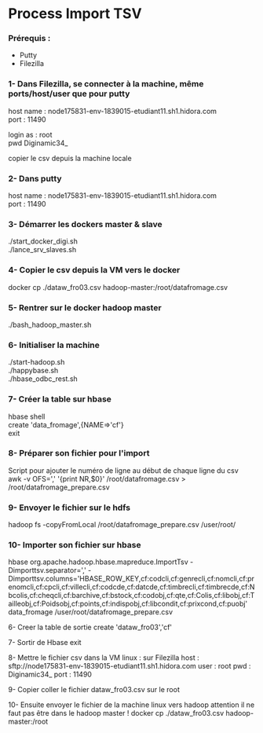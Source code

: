 # Process Import TSV

### Prérequis :
* Putty
* Filezilla

### 1- Dans Filezilla, se connecter à la machine, même ports/host/user que pour putty
host name : node175831-env-1839015-etudiant11.sh1.hidora.com  
port  : 11490  
  
login as : root  
pwd Diginamic34_  
   
copier le csv depuis la machine locale  
  
### 2- Dans putty
host name : node175831-env-1839015-etudiant11.sh1.hidora.com  
port  : 11490  
   
### 3- Démarrer les dockers master & slave  
./start_docker_digi.sh  
./lance_srv_slaves.sh  
  
### 4- Copier le csv depuis la VM vers le docker  
docker cp ./dataw_fro03.csv hadoop-master:/root/datafromage.csv  
  
### 5- Rentrer sur le docker hadoop master  
./bash_hadoop_master.sh  
  
### 6- Initialiser la machine  
./start-hadoop.sh  
./happybase.sh  
./hbase_odbc_rest.sh  
  
### 7- Créer la table sur hbase  
hbase shell  
create 'data_fromage',{NAME=>'cf'}  
exit  
  
### 8- Préparer son fichier pour l'import  
Script pour ajouter le numéro de ligne au début de chaque ligne du csv  
awk -v OFS=',' '{print NR,$0}' /root/datafromage.csv > /root/datafromage_prepare.csv    
  
### 9- Envoyer le fichier sur le hdfs  
hadoop fs -copyFromLocal /root/datafromage_prepare.csv /user/root/  
  
### 10- Importer son fichier sur hbase  
hbase org.apache.hadoop.hbase.mapreduce.ImportTsv -Dimporttsv.separator=',' -Dimporttsv.columns='HBASE_ROW_KEY,cf:codcli,cf:genrecli,cf:nomcli,cf:prenomcli,cf:cpcli,cf:villecli,cf:codcde,cf:datcde,cf:timbrecli,cf:timbrecde,cf:Nbcolis,cf:cheqcli,cf:barchive,cf:bstock,cf:codobj,cf:qte,cf:Colis,cf:libobj,cf:Tailleobj,cf:Poidsobj,cf:points,cf:indispobj,cf:libcondit,cf:prixcond,cf:puobj' data_fromage /user/root/datafromage_prepare.csv  











6- Creer la table de sortie
create 'dataw_fro03','cf'

7- Sortir de Hbase
exit

8- Mettre le fichier csv dans la VM linux : sur Filezilla
host : sftp://node175831-env-1839015-etudiant11.sh1.hidora.com
user : root
pwd : Diginamic34_
port : 11490

9- Copier coller le fichier dataw_fro03.csv sur le root 

10- Ensuite envoyer le fichier de la machine linux vers hadoop attention il ne faut pas être dans le hadoop master !
docker cp ./dataw_fro03.csv hadoop-master:/root


